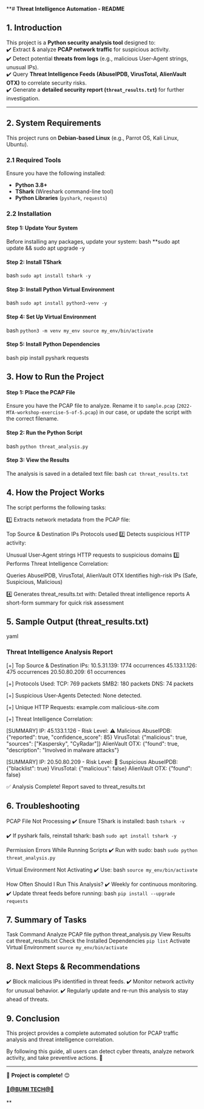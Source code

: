 **# **Threat Intelligence Automation - README**

## **1. Introduction**
This project is a **Python security analysis tool** designed to:  
✔️ Extract & analyze **PCAP network traffic** for suspicious activity.  
✔️ Detect potential **threats from logs** (e.g., malicious User-Agent strings, unusual IPs).  
✔️ Query **Threat Intelligence Feeds (AbuseIPDB, VirusTotal, AlienVault OTX)** to correlate security risks.  
✔️ Generate a **detailed security report (`threat_results.txt`)** for further investigation.

---

## **2. System Requirements**
This project runs on **Debian-based Linux** (e.g., Parrot OS, Kali Linux, Ubuntu).  

### **2.1 Required Tools**
Ensure you have the following installed:
- **Python 3.8+**
- **TShark** (Wireshark command-line tool)
- **Python Libraries** (`pyshark`, `requests`)

### **2.2 Installation**
#### **Step 1: Update Your System**
Before installing any packages, update your system:
bash
**sudo apt update && sudo apt upgrade -y

#### **Step 2: Install TShark**
bash
``sudo apt install tshark -y``


#### **Step 3: Install Python Virtual Environment**
bash
``sudo apt install python3-venv -y``


#### **Step 4: Set Up Virtual Environment**
bash
``python3 -m venv my_env
source my_env/bin/activate``


#### **Step 5: Install Python Dependencies**
bash
pip install pyshark requests


## **3. How to Run the Project**


#### **Step 1: Place the PCAP File**
Ensure you have the PCAP file to analyze.
Rename it to ``sample.pcap`` (``2022-MTA-workshop-exercise-5-of-5.pcap``) in our case, or update the script with the correct filename.

#### **Step 2: Run the Python Script**
bash
``python threat_analysis.py``


#### **Step 3: View the Results**
The analysis is saved in a detailed text file:
bash
``cat threat_results.txt``



## **4. How the Project Works**
The script performs the following tasks:

1️⃣ Extracts network metadata from the PCAP file:

Top Source & Destination IPs
Protocols used
2️⃣ Detects suspicious HTTP activity:

Unusual User-Agent strings
HTTP requests to suspicious domains
3️⃣ Performs Threat Intelligence Correlation:

Queries AbuseIPDB, VirusTotal, AlienVault OTX
Identifies high-risk IPs (Safe, Suspicious, Malicious)

4️⃣ Generates threat_results.txt with:
Detailed threat intelligence reports
A short-form summary for quick risk assessment


## **5. Sample Output (threat_results.txt)**
yaml
### Threat Intelligence Analysis Report ###


[+] Top Source & Destination IPs:
10.5.31.139: 1774 occurrences
45.133.1.126: 475 occurrences
20.50.80.209: 61 occurrences

[+] Protocols Used:
TCP: 769 packets
SMB2: 180 packets
DNS: 74 packets

[+] Suspicious User-Agents Detected:
None detected.

[+] Unique HTTP Requests:
example.com
malicious-site.com

[+] Threat Intelligence Correlation:

[SUMMARY] IP: 45.133.1.126 - Risk Level: ⚠️ Malicious
AbuseIPDB: {"reported": true, "confidence_score": 85}
VirusTotal: {"malicious": true, "sources": ["Kaspersky", "CyRadar"]}
AlienVault OTX: {"found": true, "description": "Involved in malware attacks"}

[SUMMARY] IP: 20.50.80.209 - Risk Level: 🔶 Suspicious
AbuseIPDB: {"blacklist": true}
VirusTotal: {"malicious": false}
AlienVault OTX: {"found": false}

✅ Analysis Complete! Report saved to threat_results.txt



## **6. Troubleshooting**
PCAP File Not Processing
✔️ Ensure TShark is installed:
bash
``tshark -v``

✔️ If pyshark fails, reinstall tshark:
bash
``sudo apt install tshark -y``

Permission Errors While Running Scripts
✔️ Run with sudo:
bash
``sudo python threat_analysis.py``

Virtual Environment Not Activating
✔️ Use:
bash
``source my_env/bin/activate``


How Often Should I Run This Analysis?
✔️ Weekly for continuous monitoring.
✔️ Update threat feeds before running:
bash
``pip install --upgrade requests``



## **7. Summary of Tasks**
Task	Command
Analyze PCAP file	python threat_analysis.py
View Results	cat threat_results.txt
Check the Installed Dependencies	``pip list``
Activate Virtual Environment	``source my_env/bin/activate``



## **8. Next Steps & Recommendations**
✔️ Block malicious IPs identified in threat feeds.
✔️ Monitor network activity for unusual behavior.
✔️ Regularly update and re-run this analysis to stay ahead of threats.



## **9. Conclusion**
This project provides a complete automated solution for PCAP traffic analysis and threat intelligence correlation.

By following this guide, all users can detect cyber threats, analyze network activity, and take preventive actions. 🚀


---

🚀 **Project is complete!** 😊


#### <ins>**💯️@BUMI TECH@💯️** </ins>


**
